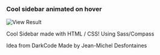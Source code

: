 ### Cool sidebar animated on hover

![View Result](https://preview.ibb.co/dg3Ejf/Sidebar.jpg)

Cool Sidebar made with HTML / CSS!
Using Sass/Compass 

Idea from DarkCode
Made by Jean-Michel Desfontaines